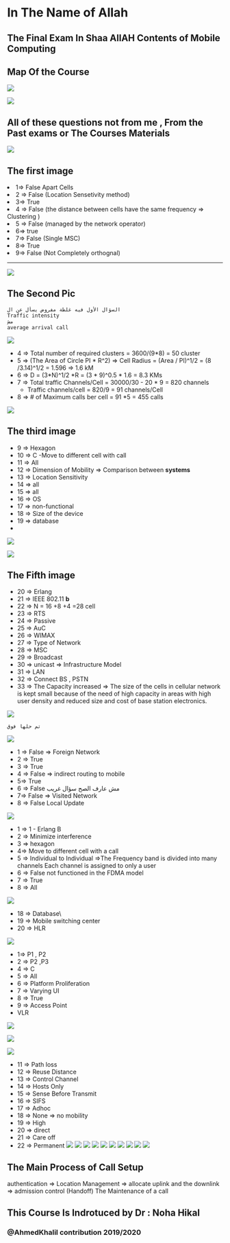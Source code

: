 # In The Name of Allah 

## The Final Exam In Shaa AllAH Contents of Mobile Computing

## Map Of the Course

![](PICS/1.PNG)

![](PICS/19.png)

## All of these questions not from me , From the Past exams or The Courses Materials

![](PICS/2.jpg)

## The first image
<li> 1=> False Apart Cells<li> 2 => False (Location Sensetivity method)<li> 3=> True <li> 4 => False (the distance between cells have the same frequency => Clustering ) <li> 5 => False (managed by the network operator) <li> 6=> true <li> 7=> False (Single MSC)<li> 8=> True <li> 9=> False (Not Completely orthognal)

---

![](PICS/3.jpg)

## The Second Pic 
```
السؤال الأول فيه غلطة مفروض يسأل عن ال 
Traffic intensity 
مش 
average arrival call 
```

![](PICS/20.jpg)

- 4 => Total number of required clusters = 3600/(9*8) = 50 cluster
- 5 => (The Area of Circle PI * R^2) => Cell Radius = (Area / PI)^1/2 = (8 /3.14)^1/2 = 1.596 => 1.6 kM
- 6 => D = (3*N)^1/2 *R = (3 * 9)^0.5 * 1.6 = 8.3 KMs
- 7 => Total traffic Channels/Cell = 30000/30 - 20 * 9 =  820 channels
    - Traffic channels/cell = 820/9 = 91 channels/Cell
- 8 => # of Maximum calls ber cell = 91 *5 = 455 calls

![](PICS/4.jpg)

## The third image 
- 9 => Hexagon
- 10 => C -Move to different cell with call
- 11 => All
- 12 => Dimension of Mobility => Comparison between __systems__
- 13 => Location Sensitivity
- 14 => all
- 15 => all 
- 16 => OS
- 17 => non-functional
- 18 => Size of the device
- 19 => database
- 
![](PICS/5.jpg)

![](PICS/6.jpg)

## The Fifth image
- 20 => Erlang 
- 21 => IEEE 802.11 __b__
- 22 => N = 16 +8 +4 =28 cell
- 23 => RTS
- 24 => Passive 
- 25 => AuC
- 26 => WIMAX
- 27 => Type of Network
- 28 => MSC
- 29 => Broadcast
- 30 => unicast => Infrastructure Model
- 31 => LAN
- 32 => Connect BS , PSTN
- 33 => The Capacity increased  => The size of the cells in cellular network is kept small because of the need of high capacity in areas with high user density and reduced size and cost of base station electronics.
  
![](PICS/7.jpg)

```
تم حلها فوق
```
![](PICS/8.jpg)

- 1 => False => Foreign Network 
- 2 => True
- 3 => True 
- 4 => False => indirect routing to mobile
-  5=> True
- 6 => False  مش عارف الصح سؤال غريب
- 7=> False => Visited Network
- 8 => False Local Update


![](PICS/9.jpg)

- 1 => 1 - Erlang B
- 2 => Minimize interference 
- 3 => hexagon
- 4=> Move to different cell with a call
- 5 => Individual to Individual =>The Frequency band is divided into many channels Each channel is assigned to only a user
- 6 => False  not functioned in the FDMA model
- 7 => True
- 8 => All

![](PICS/10.jpg)

- 18 => Database\
- 19 => Mobile switching center
- 20 => HLR

![](PICS/12.jpg)

- 1=> P1 , P2
- 2 => P2 ,P3
- 4 => C
- 5 => All
- 6 => Platform Proliferation
- 7 => Varying UI
- 8 => True
- 9 => Access Point
- VLR

![](PICS/14.jpg)

![](PICS/16.jpg)

![](PICS/18.jpg)

- 11 => Path loss
- 12 => Reuse Distance 
- 13 => Control Channel
- 14 => Hosts Only
- 15 => Sense Before Transmit
- 16 => SIFS
- 17 => Adhoc
- 18 => None => no mobility
- 19 => High 
- 20 => direct
- 21 => Care off
- 22 => Permanent
![](PICS/21.jpg)
![](PICS/22.jpg)
![](PICS/23.jpg)
![](PICS/24.jpg)
![](PICS/25.jpg)
![](PICS/26.jpg)
![](PICS/27.PNG)
![](PICS/28.PNG)
![](PICS/29.PNG)
![](PICS/30.PNG)

## The Main Process of Call Setup 
authentication => Location Management => allocate uplink and the downlink => admission control (Handoff) The Maintenance of a call


## This Course Is Indrotuced by Dr : Noha Hikal
### @AhmedKhalil contribution 2019/2020
